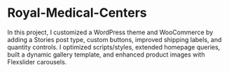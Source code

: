 # Royal-Medical-Centers
In this project, I customized a WordPress theme and WooCommerce by adding a Stories post type, custom buttons, improved shipping labels, and quantity controls. I optimized scripts/styles, extended homepage queries, built a dynamic gallery template, and enhanced product images with Flexslider carousels.
